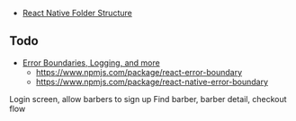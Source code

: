 - [React Native Folder Structure](https://www.youtube.com/watch?v=ccOtKD5ZL1E&ab_channel=SimCoder)

## Todo

- [Error Boundaries, Logging, and more](https://blog.bitsrc.io/react-error-handling-and-logging-best-practices-4444c57cd666)
  - https://www.npmjs.com/package/react-error-boundary
  - https://www.npmjs.com/package/react-native-error-boundary


Login screen, allow barbers to sign up
Find barber, barber detail, checkout flow

